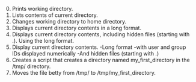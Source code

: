 0. Prints working directory.
1. Lists contents of current directory.
2. Changes working directory to home directory.
3. Displays current directory contents in a long format.
4. Displays current directory contents, including hidden files (starting with .). Using the long format.
5. Display current directory contents.
	-Long format
	-with user and group IDs displayed numerically
	-And hidden files (starting with .)
6. Creates a script that creates a directory named my_first_directory in the /tmp/ directory.
7. Moves the file betty from /tmp/ to /tmp/my_first_directory.
